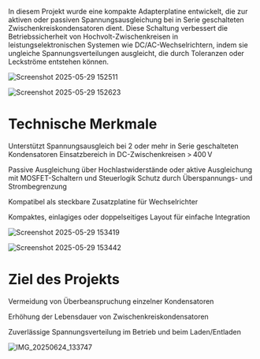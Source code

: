In diesem Projekt wurde eine kompakte Adapterplatine entwickelt, die zur aktiven oder passiven Spannungsausgleichung bei in Serie geschalteten Zwischenkreiskondensatoren dient. Diese Schaltung verbessert die Betriebssicherheit von Hochvolt-Zwischenkreisen in leistungselektronischen Systemen wie DC/AC-Wechselrichtern, indem sie ungleiche Spannungsverteilungen ausgleicht, die durch Toleranzen oder Leckströme entstehen können.

![Screenshot 2025-05-29 152511](https://github.com/user-attachments/assets/b1871a3e-f160-4be1-b2aa-49846b7ab47d)

![Screenshot 2025-05-29 152623](https://github.com/user-attachments/assets/ed4f3568-e817-41e0-98a1-746f654be86f)


# Technische Merkmale

Unterstützt Spannungsausgleich bei 2 oder mehr in Serie geschalteten Kondensatoren
Einsatzbereich in DC-Zwischenkreisen > 400 V

Passive Ausgleichung über Hochlastwiderstände oder
aktive Ausgleichung mit MOSFET-Schaltern und Steuerlogik
Schutz durch Überspannungs- und Strombegrenzung

Kompatibel als steckbare Zusatzplatine für Wechselrichter

Kompaktes, einlagiges oder doppelseitiges Layout für einfache Integration

![Screenshot 2025-05-29 153419](https://github.com/user-attachments/assets/633cd053-93dc-477f-8dd8-6716633430bd)


![Screenshot 2025-05-29 153442](https://github.com/user-attachments/assets/b7265934-e3e9-4d3b-a2df-8c73e4cba636)


# Ziel des Projekts
Vermeidung von Überbeanspruchung einzelner Kondensatoren

Erhöhung der Lebensdauer von Zwischenkreiskondensatoren

Zuverlässige Spannungsverteilung im Betrieb und beim Laden/Entladen

![IMG_20250624_133747](https://github.com/user-attachments/assets/96034b55-a9f4-4174-8296-7df304ae0174)

